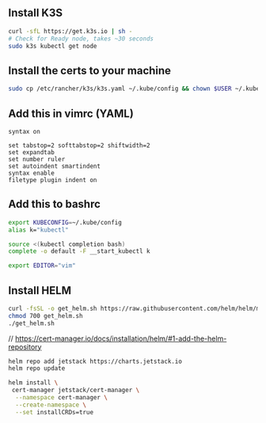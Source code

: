 ## Install K3S

```bash
curl -sfL https://get.k3s.io | sh -
# Check for Ready node, takes ~30 seconds
sudo k3s kubectl get node
```

## Install the certs to your machine

```bash
sudo cp /etc/rancher/k3s/k3s.yaml ~/.kube/config && chown $USER ~/.kube/config && chmod 600 ~/.kube/config && export KUBECONFIG=~/.kube/config
```

## Add this in vimrc (YAML)

```vimrc
syntax on

set tabstop=2 softtabstop=2 shiftwidth=2
set expandtab
set number ruler
set autoindent smartindent
syntax enable
filetype plugin indent on
```

## Add this to bashrc

```bash
export KUBECONFIG=~/.kube/config
alias k="kubectl"

source <(kubectl completion bash)
complete -o default -F __start_kubectl k

export EDITOR="vim"
```

## Install HELM

```bash
curl -fsSL -o get_helm.sh https://raw.githubusercontent.com/helm/helm/main/scripts/get-helm-3
chmod 700 get_helm.sh
./get_helm.sh
```

// https://cert-manager.io/docs/installation/helm/#1-add-the-helm-repository

```bash
helm repo add jetstack https://charts.jetstack.io
helm repo update

helm install \
 cert-manager jetstack/cert-manager \
  --namespace cert-manager \
  --create-namespace \
  --set installCRDs=true
```